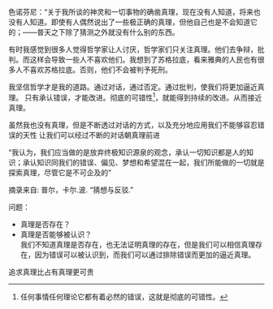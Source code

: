 色诺芬尼：“关于我所谈的神灵和一切事物的确凿真理，现在没有人知道，将来也没有人知道。即使有人偶然说出了一些极正确的真理，但他自己也是不会知道它的；——普天之下除了猜测之外就没有什么别的东西。

有时我感觉到很多人觉得哲学家让人讨厌，哲学家们只关注真理。他们去争辩，批判。而这样会导致一些人不喜欢他们。我想到了苏格拉底，看来雅典的人民也有很多人不喜欢苏格拉底。否则，他们不会被判予死刑。

我坚信哲学才是我的道路。通过对话，通过否定。通过批判，使我们将更加逼近真理。
只有承认错误，才能改进。彻底的可错性[^1]，就能得到持续的改进。从而接近真理。

虽然我也没有真理，但是不断透过对话的方式，以及充分地应用我们不能够容忍错误的天性 让我们可以经过不断的对话朝真理前进

   
“我认为，我们应当做的是放弃终极知识源泉的观念，承认一切知识都是人的知识；承认知识同我们的错误、偏见、梦想和希望混在一起，我们所能做的一切就是探索真理，尽管它是不可企及的”

摘录来自: 普尔，卡尔.波. “猜想与反驳.”


      

问题：  
* 真理是否存在？  
* 真理是否能够被认识？  
我们不知道真理是否存在，也无法证明真理的存在，但是我们可以相信真理存在，因为错误可以被认识到，而我们可以通过排除错误而更加的逼近真理。

追求真理比占有真理更可贵

[^1]:   任何事情任何理论它都有着必然的错误，这就是彻底的可错性。